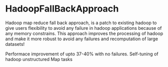 # HadoopFallBackApproach

Hadoop map reduce fall back approach, is a patch to existing hadoop to give users flexibility to avoid any failure in hadoop applications because of any memory constrains. 
This approach improves the processing of hadoop and make it more robust to avoid any failures and recomputation of large datasets!

Performace improvement of upto 37-40% with no failures.
Self-tuning of hadoop unstructured Map tasks


